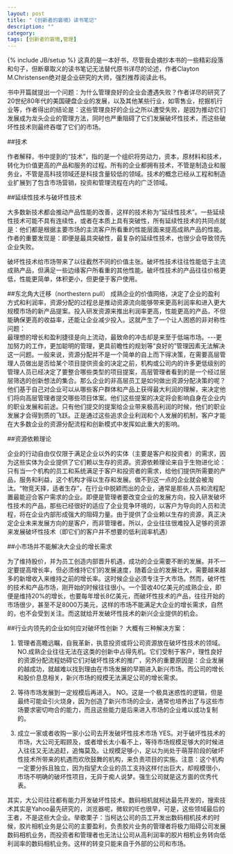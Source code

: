 ```yaml
---
layout: post
title: "《创新者的窘境》读书笔记"
description: ""
category: 
tags: [创新者的窘境,管理]
---
```

{% include JB/setup %}
这真的是一本好书，尽管我会摘抄本书的一些精彩段落和句子，但断章取义的读书笔记无法替代原书详尽的论述，作者Clayton M.Christensen绝对是企业研究的大师，强烈推荐阅读此书。   

书中开篇就提出一个问题：为什么管理良好的企业会遭遇失败？作者详尽的研究了20世纪80年代的美国硬盘企业的发展，以及其他某些行业，如零售业，挖掘机行业等，作者得出的结论是：这些管理良好的企业之所以遭受失败，是因为推动它们发展成为龙头企业的管理方法，同时也严重阻碍了它们发展破坏性技术，而这些破坏性技术则最终吞噬了它们的市场。   

##技术   

作者解释，书中提到的“技术”，指的是一个组织将劳动力，资本，原材料和技术，转化为价值更高的产品和服务的过程。所有的企业都拥有技术，不管是制造业和服务业，不管是高科技领域还是科技含量较低的领域。技术的概念已经从工程和制造业扩展到了包含市场营销，投资和管理流程在内的广泛领域。   

##延续性技术与破坏性技术   

大多数新技术都会推动产品性能的改善，这样的技术称为“延续性技术”。一些延续性技术可能不具有连续性，或者在本质上具有突破性，所有延续性技术的共同点就是：他们都是根据主要市场的主流客户所看重的性能层面来提高成熟产品的性能。作者的重要发现是：即便是最具突破性，最复杂的延续性技术，也很少会导致领先企业失败。   

破坏性技术给市场带来了以往截然不同的价值主张。破坏性技术往往性能低于主流成熟产品，但满足一些边缘客户所看重的其他性能。破坏性技术的产品往往价格更低，性能更简单，体积更小，但更便于客户使用。

##东北角大迁移（northestern pull）
成熟企业的价值网络，决定了企业的盈利方式和利润率，资源分配的过程总是推动资源流向能够带来更高利润率和进入更大规模市场的新产品提案。投入研发资源来推出利润率更高，性能更高的产品，不但能确保更高的收益率，还能让企业减少投入。这就产生了一个让人困惑的非对称性问题：   
最理想的增长和盈利捷径是向上流动，最致命的冲击却是来至于低端市场。---更加努力的工作，更加聪明的管理，更具前瞻性的规划等“良好的”管理因素无法解决这一问题。一般来说，资源分配并不是一个简单的自上而下得决策，在需要高层管理人员做出是否给某个项目提供资金的决定之前，机构或公司内的许多更低级别的管理人员已经决定了要整合哪些类型的项目提案，高层管理者看到的是一个经过层层筛选的创新想法的集合。那么企业的非高层员工是如何做出资源分配决策的呢？他们基于自己对企业可以从哪些客户群体和产品上获得最大利润的理解，来决定他们将向高层管理者提交哪些项目体案。他们这些提案的决定将会影响自身在企业内的职业发展和前途。只有他们提交的提案给企业带来极高利润的时候，他们的职业发展才会得到质的飞跃。正是通过这些追求企业利润和个人发展的机制，客户才能在大多数企业的资源分配流程和创新模式中发挥如此重大的影响。

##资源依赖理论   

企业的行动自由仅仅限于满足企业以外的实体（主要是客户和投资者）的需求，因为这些实体为企业提供了它们赖以生存的资源。资源依赖理论来自于生物进化论：只有当一个机构的员工和系统满足于客户和投资者的需求，给他们提供所需要的产品，服务和利益，这个机构才得以生存和发展。做不到这一点的企业就会被淘汰。“物竞天择，适者生存”，在行业中脱颖而出的企业，通常是那些人员和流程配置最能迎合客户需求的企业。即便是管理者要改变企业的发展方向，投入研发破坏性技术的产品，那些已经很好的适应了企业竞争环境的，以客户为导向的人员和流程，将在企业内部形成强大的阻碍力量。由于提供了企业赖以生存的资源，真正决定企业未来发展方向的是客户，而非管理者。所以，企业往往很难投入足够的资源来发展破坏性技术（即它们的客户并不想要的低利润率机遇）

##小市场并不能解决大企业的增长需求

为了维持股价，并为员工创造内部晋升机遇，成功的企业需要不断的发展。并不一定要提高增长率，但必须维持它们的发展速度，随着企业的发展壮大，需要越来越多的新增收入来维持之前的增长率。这时候企业必须专注于大市场。然而，破坏性的技术和产品市场，刚开始的时候往往很小。一个营收40亿美元的成熟企业，即便是维持20%的增长，也要每年增长8亿美元，而破坏性技术的产品，往往开始的市场很少，甚至不足8000万美元，这样的市场不能满足大企业的增长需求，自然的，也不会受到关注。而这就给开发破坏性技术的新兴企业提供的机会。

##行业内领先的企业如何应对破坏性创新？
大概有三种解决方案：   

1. 管理者高瞻远瞩，自我革新，执意投资或将公司资源放在破坏性技术的领域。
NO.成熟企业往往无法在这类的创新中占得先机。它们受制于客户，理性良好的资源分配流程妨碍它们对破坏性技术的推广，另外的重要原因是：企业发展的越成功，就越难以找到理由在市场发展的早期进入新兴市场。而公司的增长和股价息息相关，新兴市场的规模无法满足公司的增长需求。   

2. 等待市场发展到一定规模后再进入。
NO。这是一个极具迷惑性的逻辑，但是最终可能会引火烧身，因为创造了新兴市场的企业，通常也培养出了与这些市场要求密切吻合的能力，而且这些能力是后来进入市场的企业难以成功复制的。   

3. 成立一家或者收购一家小公司去开发破坏性技术市场
YES。对于破坏性技术的市场，大公司无暇顾及，或者增长太小看不上，等待市场规模足够大的时候进入往往又无法追赶，追悔莫及。让规模足够小，足以为尚处于萌芽阶段的破坏性技术所带来的机遇而欢欣鼓舞的机构，来负责项目的实施。注意：这个机构一定要分拆且独立，因为指望大企业的员工支持这样付出巨大，却规模很小，市场不明确的破坏性项目，无异于痴人说梦。强生公司就是这方面的优秀代表。

其实，大公司往往都有能力开发破坏性技术。数码相机就柯达最先开发的，搜索技术其实是Yahoo最先研究的，浏览器呢，微软的IE也很早，可是，这些领域最后的王者，不是这些大企业。举歌栗子：当柯达公司的员工开发出数码相机技术的时候，胶片相机业务是公司的主要盈利，负责胶片业务的管理者将极力阻碍公司发展数码相机业务，而投资者和管理者也无法让公司从高利润率的胶片相机业务转向低利润率的数码相机业务。这样的转变只能来自于外部的公司和市场。
